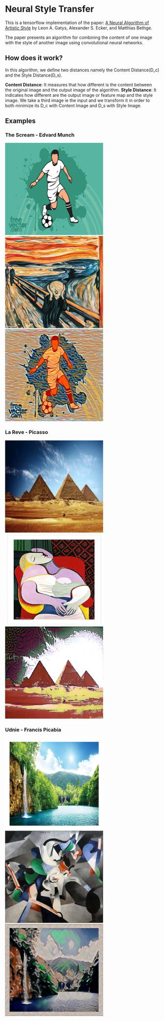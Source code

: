 # Neural Style Transfer
This is a tensorflow implementation of the paper: [A Neural Algorithm of Artistic Style](https://arxiv.org/pdf/1508.06576.pdf) by Leon A. Gatys, Alexander S. Ecker, and Matthias Bethge.

The paper presents an algorithm for combining the content of one image with the style of another image using convolutional neural networks. 

## How does it work?
In this algorithm, we define two distances namely the Content Distance(D_c) and the Style Distance(D_s).

**Content Distance**: It measures that how different is the content between the original image and the output image of the algorithm.
**Style Distance**: It indicates how different are the output image or feature map and the style image.
We take a third image ie the input and we transform it in order to both minimize its D_c with Content Image and D_s with Style Image.

## Examples
### The Scream - Edvard Munch
<img src="/images/football.jpg" width="320" height="300"> <img src="/images/The Scream.jpg" width="320" height="300"> <img src="/images/Football_Scream.jpg" width="320" height="300">

### La Reve - Picasso
<img src="/images/pyramids.jpeg" width="320" height="300"> <img src="/images/La Reve.jpg" width="320" height="300"> <img src="/images/pyramids_La_Reve.jpg" width="320" height="300">

### Udnie - Francis Picabia
<img src="/images/scene.jpg" width="320" height="300">  <img src="/images/Udnie.jpg" width="320" height="300"> <img src="/images/scene_Udnie.jpg" width="320" height="300">
